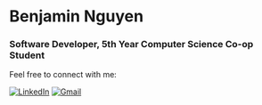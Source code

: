 # Benjamin Nguyen
### Software Developer, 5th Year Computer Science Co-op Student

Feel free to connect with me:

<a href="https://www.linkedin.com/in/benjnguyen/" >![LinkedIn](https://img.shields.io/badge/linkedin-%230077B5.svg?style=for-the-badge&logo=linkedin&logoColor=white)</a>
<a href="mailto:benjamin.nguyen@ryerson.ca">![Gmail](https://img.shields.io/badge/Gmail-D14836?style=for-the-badge&logo=gmail&logoColor=white) </a>

